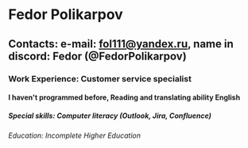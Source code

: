 # Fedor Polikarpov

## Contacts: e-mail: fol111@yandex.ru, name in discord: Fedor (@FedorPolikarpov)

### Work Experience: Сustomer service specialist

#### I haven't programmed before, Reading and translating ability English

##### Special skills: Computer literacy (Outlook, Jira, Confluence)

###### Education: Incomplete Higher Education
